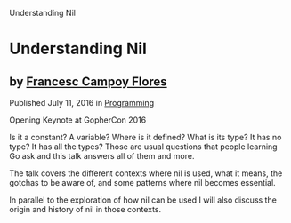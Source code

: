 Understanding Nil

# Understanding Nil

## by [Francesc Campoy Flores](https://speakerdeck.com/campoy)

Published July 11, 2016 in [Programming](https://speakerdeck.com/c/programming)

Opening Keynote at GopherCon 2016

Is it a constant? A variable? Where is it defined? What is its type? It has no type? It has all the types? Those are usual questions that people learning Go ask and this talk answers all of them and more.

The talk covers the different contexts where nil is used, what it means, the gotchas to be aware of, and some patterns where nil becomes essential.

In parallel to the exploration of how nil can be used I will also discuss the origin and history of nil in those contexts.